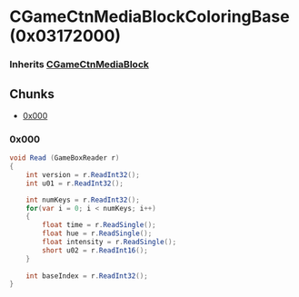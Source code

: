 # CGameCtnMediaBlockColoringBase (0x03172000)

### Inherits [CGameCtnMediaBlock](CGameCtnMediaBlock.md)

## Chunks

- [0x000](#0x000)

### 0x000

```cs
void Read (GameBoxReader r)
{
    int version = r.ReadInt32();
    int u01 = r.ReadInt32();

    int numKeys = r.ReadInt32();
    for(var i = 0; i < numKeys; i++)
    {
        float time = r.ReadSingle();
        float hue = r.ReadSingle();
        float intensity = r.ReadSingle();
        short u02 = r.ReadInt16();
    }
    
    int baseIndex = r.ReadInt32();
}
```
